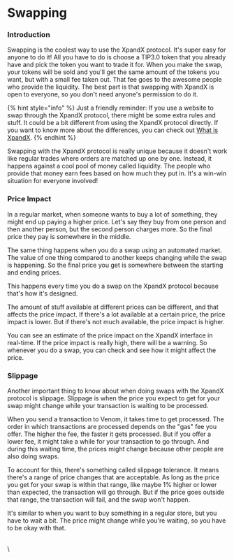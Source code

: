 # Swapping

### Introduction

Swapping is the coolest way to use the XpandX protocol. It's super easy for anyone to do it! All you have to do is choose a TIP3.0 token that you already have and pick the token you want to trade it for. When you make the swap, your tokens will be sold and you'll get the same amount of the tokens you want, but with a small fee taken out. That fee goes to the awesome people who provide the liquidity. The best part is that swapping with XpandX is open to everyone, so you don't need anyone's permission to do it.

{% hint style="info" %}
Just a friendly reminder: If you use a website to swap through the XpandX protocol, there might be some extra rules and stuff. It could be a bit different from using the XpandX protocol directly. If you want to know more about the differences, you can check out [What is XpandX](https://docs.xpandx.xyz/).
{% endhint %}

Swapping with the XpandX protocol is really unique because it doesn't work like regular trades where orders are matched up one by one. Instead, it happens against a cool pool of money called liquidity. The people who provide that money earn fees based on how much they put in. It's a win-win situation for everyone involved!

### Price Impact&#x20;

In a regular market, when someone wants to buy a lot of something, they might end up paying a higher price. Let's say they buy from one person and then another person, but the second person charges more. So the final price they pay is somewhere in the middle.

The same thing happens when you do a swap using an automated market. The value of one thing compared to another keeps changing while the swap is happening. So the final price you get is somewhere between the starting and ending prices.

This happens every time you do a swap on the XpandX protocol because that's how it's designed.

The amount of stuff available at different prices can be different, and that affects the price impact. If there's a lot available at a certain price, the price impact is lower. But if there's not much available, the price impact is higher.

You can see an estimate of the price impact on the XpandX interface in real-time. If the price impact is really high, there will be a warning. So whenever you do a swap, you can check and see how it might affect the price.

### Slippage&#x20;

Another important thing to know about when doing swaps with the XpandX protocol is slippage. Slippage is when the price you expect to get for your swap might change while your transaction is waiting to be processed.

When you send a transaction to Venom, it takes time to get processed. The order in which transactions are processed depends on the "gas" fee you offer. The higher the fee, the faster it gets processed. But if you offer a lower fee, it might take a while for your transaction to go through. And during this waiting time, the prices might change because other people are also doing swaps.

To account for this, there's something called slippage tolerance. It means there's a range of price changes that are acceptable. As long as the price you get for your swap is within that range, like maybe 1% higher or lower than expected, the transaction will go through. But if the price goes outside that range, the transaction will fail, and the swap won't happen.

It's similar to when you want to buy something in a regular store, but you have to wait a bit. The price might change while you're waiting, so you have to be okay with that.

\
\
